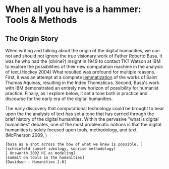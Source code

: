 # When all you have is a hammer: Tools & Methods


## The Origin Story

When writing and talking about the origin of the digital humanities, we can not and should not ignore the true visionary work of Father Roberto Busa. It was he who had the (divine?) insight in 1949 to contact TK? Watson at IBM to explore the possibilities of their new computation machine in the analysis of text.(Hockey 2004) What resulted was profound for multiple reasons. First, it was an attempt at a complete [lemmatization](http://en.wikipedia.org/wiki/Lemmatization) of the works of Saint Thomas Aquinas, resulting in the Index Thomisticus. Second, Busa's work with IBM demonstrated an entirely new horizon of possibility for humanist practice. Finally, as I explore below, it set a tone both in practice and discourse for the early era of the digital humanities.

The early discovery that computational technology could be brought to bear upon the the analysis of text has set a tone that has carried through the brief history of the digital humanities. Within the pervasive "what is digital humanities" debates, one of the most problematic notions is that the digital humanities is solely focused upon tools, methodology, and text. (McPherson 2009, )

	[busa as a shot across the bow of what we knew is possible. ] 
	[scheinfeld sunset ideology, sunrise methodology]
	[ Unsworth 2002 HC as modeling]
	[summit on tools in the humanities]
	[Davidson - Humanities 2.0]